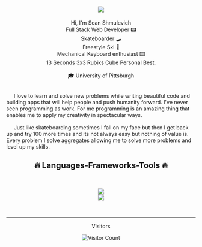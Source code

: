 <h1 align="center">
  <a href="https://git.io/typing-svg">
    <img src="https://readme-typing-svg.herokuapp.com/?lines=Hi+There!+👋;+I'm+Sean!;&center=true&size=30">
  </a>
</h1>
<p align="center">
  Hi, I'm Sean Shmulevich
  <br>
  Full Stack Web Developer 📟 
  <br>
  Skateboarder 🛹 
  <br>
  Freestyle Ski 🎿
  <br>
  Mechanical Keyboard enthusiast ⌨️
  <br>
  13 Seconds 3x3 Rubiks Cube Personal Best. 
  <br>
  <br>
  🎓 University of Pittsburgh</a>
  <br>
  <br>
</p>

&nbsp;&nbsp;&nbsp;&nbsp;&nbsp;I love to learn and solve new problems while writing beautiful code and building apps that will help people and push humanity forward. I've never seen programming as work. For me programming is an amazing thing that enables me to apply my creativity in spectacular ways.
<br>
<br>
&nbsp;&nbsp;&nbsp;&nbsp;&nbsp;Just like skateboarding sometimes I fall on my face but then I get back up and try 100 more times and its not always easy but nothing of value is. Every problem I solve aggregates allowing me to solve more problems and level up my skills. 

<h2 align="center">🔥 Languages-Frameworks-Tools 🔥</h2>
<br>
<p align="center">
  <a href="https://skillicons.dev">
    <img src="https://skillicons.dev/icons?i=git,react,nodejs,github,python,vue,javascript,css,wordpress" /><br>
    <img src="https://skillicons.dev/icons?i=flutter,docker,svelte,django,html,linux,vscode,vim" />

  </a>
</p>
<br>

<hr>

<div align="center">
  Visitors
  <br>
  
  ![Visitor Count](https://profile-counter.glitch.me/{Sean-Shmulevich}/count.svg)
</div>
